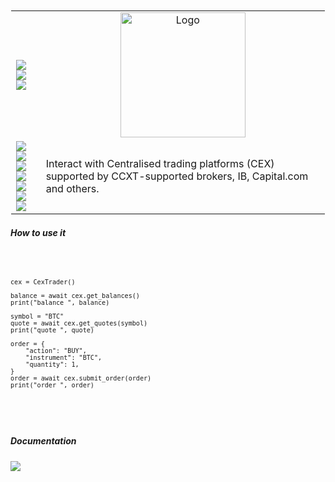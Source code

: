 
<br>
  <table style="border: 1px solid transparent">    
    <tr>
      <td>
  <a href="http://talky.readthedocs.io"><img src="https://img.shields.io/badge/Wiki-%23000000.svg?style=for-the-badge&logo=wikipedia&logoColor=white"></a>
  <a href="https://github.com/mraniki/tt/"><img src="https://img.shields.io/badge/github-%23000000.svg?style=for-the-badge&logo=github&logoColor=white"></a><br>
  <a href="https://hub.docker.com/r/mraniki/tt"><img src="https://img.shields.io/docker/pulls/mraniki/tt?style=for-the-badge"></a>
  <br>
      </td>
      <td align="center"><img width="200" alt="Logo" src="https://github.com/mraniki/cefi/blob/main/docs/_static/logo-full.png"></td>
    </tr>
    <tr>
      <td>
        <a href="https://pypi.org/project/cefi/"><img src="https://img.shields.io/pypi/v/cefi?style=for-the-badge&logo=PyPI&logoColor=white"></a><br>
        <a href="https://pypi.org/project/cefi/"><img src="https://img.shields.io/pypi/dm/cefi?style=for-the-badge&logo=PyPI&logoColor=white&label=pypi&labelColor=grey"></a><br>
        <a href="https://github.com/mraniki/cefi/"><img src="https://img.shields.io/github/actions/workflow/status/mraniki/cefi/%F0%9F%91%B7Flow.yml?style=for-the-badge&logo=GitHub&logoColor=white"></a><br>
    <a href="https://talky.readthedocs.io/"><img src="https://readthedocs.org/projects/cex/badge/?version=latest&style=for-the-badge"></a><br>
    <a href="https://codebeat.co/projects/github-com-mraniki-cefi-main"><img src="https://codebeat.co/badges/6aecf822-ea11-499c-80d9-37cd3f35b923"/></a><br>
    <a href="https://app.codacy.com/gh/mraniki/cefi/dashboard"><img src="https://app.codacy.com/project/badge/Grade/2e375e4df911416980496bfd568f0d76"/></a><br>
    <a href="https://codecov.io/gh/mraniki/cefi"> <img src="https://codecov.io/gh/mraniki/cefi/branch/main/graph/badge.svg?token=BTIoKrcXNq"/></a><br>
      </td>
      <td align="left"> 
        Interact with Centralised trading platforms (CEX)<br>
        supported by CCXT-supported brokers, IB, Capital.com and others.
      </td>
    </tr>
  </table>

  <h5>How to use it</h5>
  <pre>
  <code>


    cex = CexTrader()

    balance = await cex.get_balances()
    print("balance ", balance)

    symbol = "BTC"
    quote = await cex.get_quotes(symbol)
    print("quote ", quote)

    order = {
        "action": "BUY",
        "instrument": "BTC",
        "quantity": 1,
    }
    order = await cex.submit_order(order)
    print("order ", order)

  </code>
  </pre>
  <h5>Documentation</h5>
  <a href="https://talky.readthedocs.io/projects/cefi/en/latest/"><img src="https://img.shields.io/badge/Documentation-000000?style=for-the-badge&logo=readthedocs&logoColor=white"></a><br>
